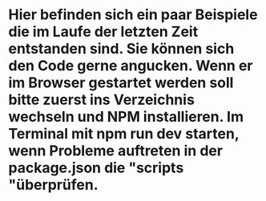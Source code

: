 
# Hier befinden sich ein paar Beispiele die im Laufe der letzten Zeit entstanden sind. Sie können sich den Code gerne angucken. Wenn er im Browser gestartet werden soll bitte zuerst ins Verzeichnis wechseln und NPM installieren. Im Terminal mit npm run dev starten, wenn Probleme auftreten in der package.json die "scripts "überprüfen.
